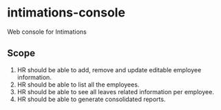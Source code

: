 # intimations-console
Web console for Intimations

## Scope
1. HR should be able to add, remove and update editable employee information.
2. HR should be able to list all the employees.
3. HR should be able to see all leaves related information per employee.
4. HR should be able to generate consolidated reports.
